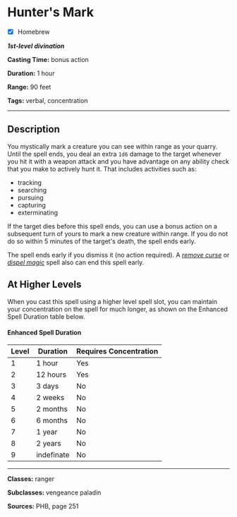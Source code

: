 # Hunter's Mark

- [x] Homebrew

***1st-level divination***

**Casting Time:** bonus action

**Duration:** 1 hour

**Range:** 90 feet

**Tags:** verbal, concentration

---

## Description
You mystically mark a creature you can see within range as your quarry.
Until the spell ends, you deal an extra `1d6` damage to the target whenever you hit it with a weapon attack and you have advantage on any ability check that you make to actively hunt it.
That includes activities such as:
- tracking
- searching
- pursuing
- capturing
- exterminating

If the target dies before this spell ends, you can use a bonus action on a subsequent turn of yours to mark a new creature within range.
If you do not do so within 5 minutes of the target's death, the spell ends early.

The spell ends early if you dismiss it (no action required).
A [*remove curse*](../level-3/remove-curse.md) or [*dispel magic*](../level-3/dispel-magic.md) spell also can end this spell early.

## At Higher Levels
When you cast this spell using a higher level spell slot, you can maintain your concentration on the spell for much longer, as shown on the Enhanced Spell Duration table below.

#### Enhanced Spell Duration
| Level | Duration   | Requires Concentration |
|-------|------------|------------------------|
| 1     | 1 hour     | Yes                    |
| 2     | 12 hours   | Yes                    |
| 3     | 3 days     | No                     |
| 4     | 2 weeks    | No                     |
| 5     | 2 months   | No                     |
| 6     | 6 months   | No                     |
| 7     | 1 year     | No                     |
| 8     | 2 years    | No                     |
| 9     | indefinate | No                     |

---

**Classes:** ranger

**Subclasses:** vengeance paladin

**Sources:** PHB, page 251

<!-- QA Pass Needed -->
